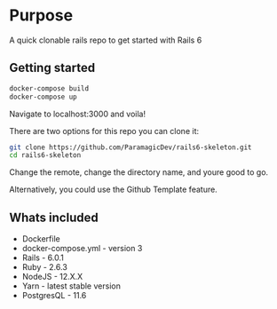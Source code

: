 # Purpose

A quick clonable rails repo to get started with Rails 6

## Getting started

```bash
docker-compose build
docker-compose up
```

Navigate to localhost:3000 and voila!

There are two options for this repo you can clone it:

```bash
git clone https://github.com/ParamagicDev/rails6-skeleton.git
cd rails6-skeleton
```

Change the remote, change the directory name, and youre good to go. <br>

Alternatively, you could use the Github Template feature.

## Whats included

- Dockerfile
- docker-compose.yml - version 3
- Rails - 6.0.1
- Ruby - 2.6.3
- NodeJS - 12.X.X
- Yarn - latest stable version
- PostgresQL - 11.6
